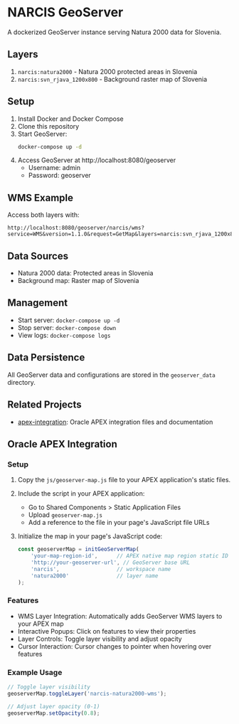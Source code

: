 # NARCIS GeoServer

A dockerized GeoServer instance serving Natura 2000 data for Slovenia.

## Layers

1. `narcis:natura2000` - Natura 2000 protected areas in Slovenia
2. `narcis:svn_rjava_1200x800` - Background raster map of Slovenia

## Setup

1. Install Docker and Docker Compose
2. Clone this repository
3. Start GeoServer:
   ```bash
   docker-compose up -d
   ```
4. Access GeoServer at http://localhost:8080/geoserver
   - Username: admin
   - Password: geoserver

## WMS Example

Access both layers with:
```
http://localhost:8080/geoserver/narcis/wms?service=WMS&version=1.1.0&request=GetMap&layers=narcis:svn_rjava_1200x800,narcis:natura2000&styles=&bbox=13.271,45.375,16.723,47.047&width=1200&height=800&srs=EPSG:4326&format=image/png
```

## Data Sources

- Natura 2000 data: Protected areas in Slovenia
- Background map: Raster map of Slovenia

## Management

- Start server: `docker-compose up -d`
- Stop server: `docker-compose down`
- View logs: `docker-compose logs`

## Data Persistence

All GeoServer data and configurations are stored in the `geoserver_data` directory.

## Related Projects

- [apex-integration](./apex-integration/): Oracle APEX integration files and documentation

## Oracle APEX Integration

### Setup

1. Copy the `js/geoserver-map.js` file to your APEX application's static files.

2. Include the script in your APEX application:
   - Go to Shared Components > Static Application Files
   - Upload `geoserver-map.js`
   - Add a reference to the file in your page's JavaScript file URLs

3. Initialize the map in your page's JavaScript code:
   ```javascript
   const geoserverMap = initGeoServerMap(
       'your-map-region-id',      // APEX native map region static ID
       'http://your-geoserver-url', // GeoServer base URL
       'narcis',                  // workspace name
       'natura2000'               // layer name
   );
   ```

### Features

- WMS Layer Integration: Automatically adds GeoServer WMS layers to your APEX map
- Interactive Popups: Click on features to view their properties
- Layer Controls: Toggle layer visibility and adjust opacity
- Cursor Interaction: Cursor changes to pointer when hovering over features

### Example Usage

```javascript
// Toggle layer visibility
geoserverMap.toggleLayer('narcis-natura2000-wms');

// Adjust layer opacity (0-1)
geoserverMap.setOpacity(0.8);
```
